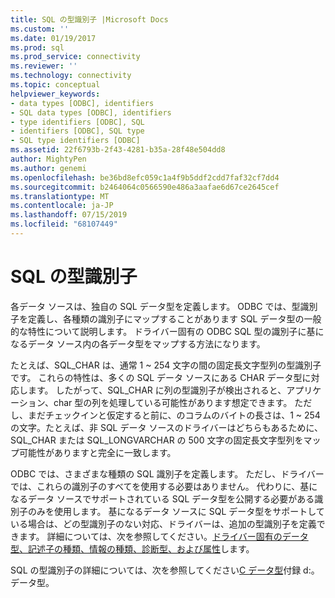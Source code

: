 ```yaml
---
title: SQL の型識別子 |Microsoft Docs
ms.custom: ''
ms.date: 01/19/2017
ms.prod: sql
ms.prod_service: connectivity
ms.reviewer: ''
ms.technology: connectivity
ms.topic: conceptual
helpviewer_keywords:
- data types [ODBC], identifiers
- SQL data types [ODBC], identifiers
- type identifiers [ODBC], SQL
- identifiers [ODBC], SQL type
- SQL type identifiers [ODBC]
ms.assetid: 22f6793b-2f43-4281-b35a-28f48e504dd8
author: MightyPen
ms.author: genemi
ms.openlocfilehash: be36bd8efc059c1a4f9b5ddf2cdd7faf32cf7dd4
ms.sourcegitcommit: b2464064c0566590e486a3aafae6d67ce2645cef
ms.translationtype: MT
ms.contentlocale: ja-JP
ms.lasthandoff: 07/15/2019
ms.locfileid: "68107449"
---
```

# <a name="sql-type-identifiers"></a>SQL の型識別子
各データ ソースは、独自の SQL データ型を定義します。 ODBC では、型識別子を定義し、各種類の識別子にマップすることがあります SQL データ型の一般的な特性について説明します。 ドライバー固有の ODBC SQL 型の識別子に基になるデータ ソース内の各データ型をマップする方法になります。  
  
 たとえば、SQL_CHAR は、通常 1 ~ 254 文字の間の固定長文字型列の型識別子です。 これらの特性は、多くの SQL データ ソースにある CHAR データ型に対応します。 したがって、SQL_CHAR に列の型識別子が検出されると、アプリケーション、char 型の列を処理している可能性があります想定できます。 ただし、まだチェックインと仮定すると前に、のコラムのバイトの長さは、1 ~ 254 の文字。たとえば、非 SQL データ ソースのドライバーはどちらもあるために、SQL_CHAR または SQL_LONGVARCHAR の 500 文字の固定長文字型列をマップ可能性がありますと完全に一致します。  
  
 ODBC では、さまざまな種類の SQL 識別子を定義します。 ただし、ドライバーでは、これらの識別子のすべてを使用する必要はありません。 代わりに、基になるデータ ソースでサポートされている SQL データ型を公開する必要がある識別子のみを使用します。 基になるデータ ソースに SQL データ型をサポートしている場合は、どの型識別子のない対応、ドライバーは、追加の型識別子を定義できます。 詳細については、次を参照してください。[ドライバー固有のデータ型、記述子の種類、情報の種類、診断型、および属性](../../../odbc/reference/develop-app/driver-specific-data-types-descriptor-information-diagnostic.md)します。  
  
 SQL の型識別子の詳細については、次を参照してください[C データ型](../../../odbc/reference/appendixes/c-data-types.md)付録 d:。データ型。
